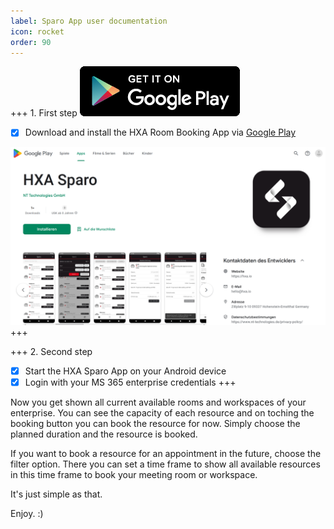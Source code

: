```yaml
---
label: Sparo App user documentation
icon: rocket
order: 90
---
```


+++ 1. First step
[![](/images/playstore256x80.png)](https://play.google.com/store/apps/details?id=com.hxa.sparo)

- [x] Download and install the HXA Room Booking App via [Google Play](https://play.google.com/store/apps/details?id=com.hxa.sparo)

![](/images/HXA.io_sparo_app_on_google_play.png)
+++

+++ 2. Second step
- [x] Start the HXA Sparo App on your Android device 
- [x] Login with your MS 365 enterprise credentials
+++

Now you get shown all current available rooms and workspaces of your enterprise.
You can see the capacity of each resource and on toching the booking button you can book the resource for now. Simply choose the planned duration and the resource is booked.

If you want to book a resource for an appointment in the future, choose the filter option. There you can set a time frame to show all available resources in this time frame to book your meeting room or workspace.

It's just simple as that.

Enjoy. :)